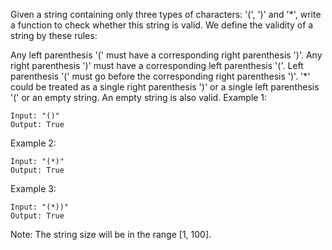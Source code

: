 Given a string containing only three types of characters: '(', ')' and '*', write a function to check whether this string is valid. We define the validity of a string by these rules:

Any left parenthesis '(' must have a corresponding right parenthesis ')'.
Any right parenthesis ')' must have a corresponding left parenthesis '('.
Left parenthesis '(' must go before the corresponding right parenthesis ')'.
'*' could be treated as a single right parenthesis ')' or a single left parenthesis '(' or an empty string.
An empty string is also valid.
Example 1:
```
Input: "()"
Output: True
```
Example 2:
```
Input: "(*)"
Output: True
```
Example 3:
```
Input: "(*))"
Output: True
```
Note:
The string size will be in the range [1, 100].